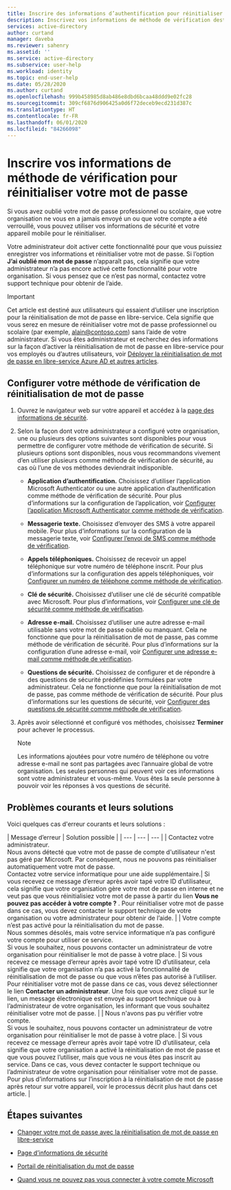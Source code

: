 ```yaml
---
title: Inscrire des informations d’authentification pour réinitialiser son propre mot de passe – Azure AD
description: Inscrivez vos informations de méthode de vérification destinées à la réinitialisation de mot de passe en libre-service Azure AD pour pouvoir réinitialiser votre propre mot de passe sans l’aide d’un administrateur.
services: active-directory
author: curtand
manager: daveba
ms.reviewer: sahenry
ms.assetid: ''
ms.service: active-directory
ms.subservice: user-help
ms.workload: identity
ms.topic: end-user-help
ms.date: 05/28/2020
ms.author: curtand
ms.openlocfilehash: 999b458985d8ab486e8dbd6bcaa48ddd9e02fc28
ms.sourcegitcommit: 309cf6876d906425a0d6f72deceb9ecd231d387c
ms.translationtype: HT
ms.contentlocale: fr-FR
ms.lasthandoff: 06/01/2020
ms.locfileid: "84266098"
---
```

# <a name="register-your-verification-method-info-to-reset-your-own-password"></a>Inscrire vos informations de méthode de vérification pour réinitialiser votre mot de passe

Si vous avez oublié votre mot de passe professionnel ou scolaire, que votre organisation ne vous en a jamais envoyé un ou que votre compte a été verrouillé, vous pouvez utiliser vos informations de sécurité et votre appareil mobile pour le réinitialiser.

Votre administrateur doit activer cette fonctionnalité pour que vous puissiez enregistrer vos informations et réinitialiser votre mot de passe. Si l’option **J’ai oublié mon mot de passe** n’apparaît pas, cela signifie que votre administrateur n’a pas encore activé cette fonctionnalité pour votre organisation. Si vous pensez que ce n’est pas normal, contactez votre support technique pour obtenir de l’aide.

>[!Important]
>Cet article est destiné aux utilisateurs qui essaient d’utiliser une inscription pour la réinitialisation de mot de passe en libre-service. Cela signifie que vous serez en mesure de réinitialiser votre mot de passe professionnel ou scolaire (par exemple, alain@contoso.com) sans l’aide de votre administrateur. Si vous êtes administrateur et recherchez des informations sur la façon d’activer la réinitialisation de mot de passe en libre-service pour vos employés ou d’autres utilisateurs, voir [Déployer la réinitialisation de mot de passe en libre-service Azure AD et autres articles](https://docs.microsoft.com/azure/active-directory/authentication/howto-sspr-deployment).

## <a name="set-up-your-password-reset-verification-method"></a>Configurer votre méthode de vérification de réinitialisation de mot de passe

1. Ouvrez le navigateur web sur votre appareil et accédez à la [page des informations de sécurité](https://account.activedirectory.windowsazure.com/PasswordReset/Register.aspx?regref=ssprsetup).

2. Selon la façon dont votre administrateur a configuré votre organisation, une ou plusieurs des options suivantes sont disponibles pour vous permettre de configurer votre méthode de vérification de sécurité. Si plusieurs options sont disponibles, nous vous recommandons vivement d’en utiliser plusieurs comme méthode de vérification de sécurité, au cas où l’une de vos méthodes deviendrait indisponible.

    - **Application d’authentification.** Choisissez d’utiliser l’application Microsoft Authenticator ou une autre application d’authentification comme méthode de vérification de sécurité. Pour plus d’informations sur la configuration de l’application, voir [Configurer l’application Microsoft Authenticator comme méthode de vérification](security-info-setup-auth-app.md).

    - **Messagerie texte.** Choisissez d’envoyer des SMS à votre appareil mobile. Pour plus d’informations sur la configuration de la messagerie texte, voir [Configurer l’envoi de SMS comme méthode de vérification](security-info-setup-text-msg.md).

    - **Appels téléphoniques.** Choisissez de recevoir un appel téléphonique sur votre numéro de téléphone inscrit. Pour plus d’informations sur la configuration des appels téléphoniques, voir [Configurer un numéro de téléphone comme méthode de vérification](security-info-setup-phone-number.md).

    - **Clé de sécurité.** Choisissez d’utiliser une clé de sécurité compatible avec Microsoft. Pour plus d’informations, voir [Configurer une clé de sécurité comme méthode de vérification](security-info-setup-security-key.md).

    - **Adresse e-mail.** Choisissez d’utiliser une autre adresse e-mail utilisable sans votre mot de passe oublié ou manquant. Cela ne fonctionne que pour la réinitialisation de mot de passe, pas comme méthode de vérification de sécurité. Pour plus d’informations sur la configuration d’une adresse e-mail, voir [Configurer une adresse e-mail comme méthode de vérification](security-info-setup-email.md).

    - **Questions de sécurité.** Choisissez de configurer et de répondre à des questions de sécurité prédéfinies formulées par votre administrateur. Cela ne fonctionne que pour la réinitialisation de mot de passe, pas comme méthode de vérification de sécurité. Pour plus d’informations sur les questions de sécurité, voir [Configurer des questions de sécurité comme méthode de vérification](security-info-setup-questions.md).

3. Après avoir sélectionné et configuré vos méthodes, choisissez **Terminer** pour achever le processus.

    > [!Note]
    > Les informations ajoutées pour votre numéro de téléphone ou votre adresse e-mail ne sont pas partagées avec l’annuaire global de votre organisation. Les seules personnes qui peuvent voir ces informations sont votre administrateur et vous-même. Vous êtes la seule personne à pouvoir voir les réponses à vos questions de sécurité.

## <a name="common-problems-and-their-solutions"></a>Problèmes courants et leurs solutions

 Voici quelques cas d'erreur courants et leurs solutions :

| Message d’erreur |  Solution possible |
| --- | --- | --- |
| Contactez votre administrateur.<br>Nous avons détecté que votre mot de passe de compte d'utilisateur n'est pas géré par Microsoft. Par conséquent, nous ne pouvons pas réinitialiser automatiquement votre mot de passe.<br>Contactez votre service informatique pour une aide supplémentaire.| Si vous recevez ce message d’erreur après avoir tapé votre ID d’utilisateur, cela signifie que votre organisation gère votre mot de passe en interne et ne veut pas que vous réinitialisiez votre mot de passe à partir du lien **Vous ne pouvez pas accéder à votre compte ?** . Pour réinitialiser votre mot de passe dans ce cas, vous devez contacter le support technique de votre organisation ou votre administrateur pour obtenir de l’aide. |
| Votre compte n’est pas activé pour la réinitialisation du mot de passe.<br>Nous sommes désolés, mais votre service informatique n’a pas configuré votre compte pour utiliser ce service.<br>Si vous le souhaitez, nous pouvons contacter un administrateur de votre organisation pour réinitialiser le mot de passe à votre place. | Si vous recevez ce message d’erreur après avoir tapé votre ID d’utilisateur, cela signifie que votre organisation n’a pas activé la fonctionnalité de réinitialisation de mot de passe ou que vous n’êtes pas autorisé à l’utiliser. Pour réinitialiser votre mot de passe dans ce cas, vous devez sélectionner le lien **Contacter un administrateur**. Une fois que vous avez cliqué sur le lien, un message électronique est envoyé au support technique ou à l’administrateur de votre organisation, les informant que vous souhaitez réinitialiser votre mot de passe. |
| Nous n'avons pas pu vérifier votre compte.<br>Si vous le souhaitez, nous pouvons contacter un administrateur de votre organisation pour réinitialiser le mot de passe à votre place. | Si vous recevez ce message d’erreur après avoir tapé votre ID d’utilisateur, cela signifie que votre organisation a activé la réinitialisation de mot de passe et que vous pouvez l’utiliser, mais que vous ne vous êtes pas inscrit au service. Dans ce cas, vous devez contacter le support technique ou l’administrateur de votre organisation pour réinitialiser votre mot de passe. Pour plus d’informations sur l’inscription à la réinitialisation de mot de passe après retour sur votre appareil, voir le processus décrit plus haut dans cet article. |

## <a name="next-steps"></a>Étapes suivantes

- [Changer votre mot de passe avec la réinitialisation de mot de passe en libre-service](active-directory-passwords-update-your-own-password.md)

- [Page d’informations de sécurité](https://mysignins.microsoft.com/security-info)

- [Portail de réinitialisation du mot de passe](https://passwordreset.microsoftonline.com/)

- [Quand vous ne pouvez pas vous connecter à votre compte Microsoft](https://support.microsoft.com/help/12429/microsoft-account-sign-in-cant)

